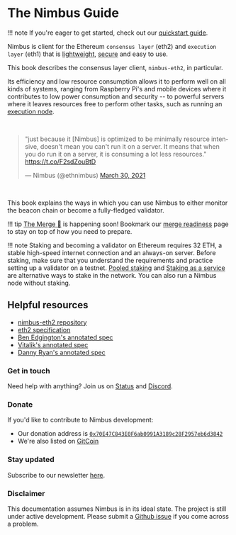 # The Nimbus Guide

!!! note
    If you're eager to get started, check out our [quickstart guide](./quick-start.md).


Nimbus is client for the Ethereum `consensus layer` (eth2) and `execution layer` (eth1) that is [lightweight](https://our.status.im/ethereum-is-green/), [secure](./audit.md) and easy to use.

This book describes the consensus layer client, `nimbus-eth2`, in particular.

Its efficiency and low resource consumption allows it to perform well on all kinds of systems, ranging from Raspberry Pi's and mobile devices where it contributes to low power consumption and security -- to powerful servers where it leaves resources free to perform other tasks, such as running an [execution node](./eth1.md).

</br>

<blockquote class="twitter-tweet"><p lang="en" dir="ltr">&quot;just because it [Nimbus] is optimized to be minimally resource intensive, doesn&#39;t mean you can&#39;t run it on a server. It means that when you do run it on a server, it is consuming a lot less resources.&quot; <a href="https://t.co/F2sdZouBtD">https://t.co/F2sdZouBtD</a></p>&mdash; Nimbus (@ethnimbus) <a href="https://twitter.com/ethnimbus/status/1376836270245154817?ref_src=twsrc%5Etfw">March 30, 2021</a></blockquote> <script async src="https://platform.twitter.com/widgets.js" charset="utf-8"></script>

</br>

This book explains the ways in which you can use Nimbus to either monitor the beacon chain or become a fully-fledged validator.

!!! tip
    [The Merge 🐼](https://ethereum.org/en/upgrades/merge/) is happening soon! Bookmark our [merge readiness](./merge.md) page to stay on top of how you need to prepare.

!!! note
    Staking and becoming a validator on Ethereum requires 32 ETH, a stable high-speed internet connection and an always-on server. Before staking, make sure that you understand the requirements and practice setting up a validator on a testnet. [Pooled staking](https://ethereum.org/en/staking/pools/) and [Staking as a service](https://ethereum.org/en/staking/saas/) are alternative ways to stake in the network. You can also run a Nimbus node without staking.

## Helpful resources

- [nimbus-eth2 repository](https://github.com/status-im/nimbus-eth2)
- [eth2 specification](https://github.com/ethereum/consensus-specs/tree/v1.2.0-rc.1#phase-0)
- [Ben Edgington's annotated spec](https://benjaminion.xyz/eth2-annotated-spec/phase0/beacon-chain/)
- [Vitalik's annotated spec](https://github.com/ethereum/annotated-spec/blob/master/phase0/beacon-chain.md)
- [Danny Ryan's annotated spec](https://notes.ethereum.org/@djrtwo/Bkn3zpwxB)

### Get in touch

Need help with anything? Join us on [Status](https://join.status.im/nimbus-general) and [Discord](https://discord.gg/9dWwPnG).

### Donate

If you'd like to contribute to Nimbus development:

* Our donation address is [`0x70E47C843E0F6ab0991A3189c28F2957eb6d3842`](https://etherscan.io/address/0x70E47C843E0F6ab0991A3189c28F2957eb6d3842)
* We're also listed on [GitCoin](https://gitcoin.co/grants/137/nimbus-2)

### Stay updated

Subscribe to our newsletter [here](https://subscribe.nimbus.guide/).

### Disclaimer

This documentation assumes Nimbus is in its ideal state. The project is still under active development. Please submit a [Github issue](https://github.com/status-im/nimbus-eth2/issues) if you come across a problem.
